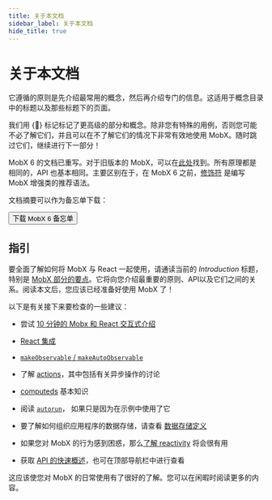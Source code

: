 ```yaml
---
title: 关于本文档
sidebar_label: 关于本文档
hide_title: true
---
```


<script async type="text/javascript" src="//cdn.carbonads.com/carbon.js?serve=CEBD4KQ7&placement=mobxjsorg" id="_carbonads_js"></script>

# 关于本文档

它遵循的原则是先介绍最常用的概念，然后再介绍专门的信息。这适用于概念目录中的标题以及那些标题下的页面。

我们用 {🚀} 标记标记了更高级的部分和概念。除非您有特殊的用例，否则您可能不必了解它们，并且可以在不了解它们的情况下非常有效地使用 MobX。随时跳过它们，继续进行下一部分！

MobX 6 的文档已重写。对于旧版本的 MobX，可以在[此处](https://github.com/mobxjs/mobx/tree/mobx4and5/docs)找到。所有原理都是相同的，API 也基本相同。主要区别在于，在 MobX 6 之前，[修饰符](https://github.com/mobxjs/mobx/blob/mobx4and5/docs/best/decorators.md) 是编写 MobX 增强类的推荐语法。


文档摘要可以作为备忘单下载：

<div class="cheat"><a href="https://gum.co/fSocU"><button title="下载 MobX 6 备忘单和赞助这个项目">下载 MobX 6 备忘单</button></a></div>

## 指引

要全面了解如何将 MobX 与 React 一起使用，请通读当前的 _Introduction_ 标题，特别是 [MobX 部分的要点](the-gist-of-mobx.md)。它将向您介绍最重要的原则、API以及它们之间的关系。阅读本文后，您应该已经准备好使用 MobX 了！

以下是有关接下来要检查的一些建议：

-   尝试 [10 分钟的 Mobx 和 React 交互式介绍](https://mobx.js.org/getting-started)

-   [React 集成](react-integration.md)

-   [`makeObservable` / `makeAutoObservable`](observable-state.md)

-   了解 [actions](actions.md)，其中包括有关异步操作的讨论

-   [computeds](computeds.md) 基本知识

-   阅读 [`autorun`](reactions.md#autorun)， 如果只是因为在示例中使用了它

-   要了解如何组织应用程序的数据存储，请查看 [数据存储定义](defining-data-stores.md)

-   如果您对 MobX 的行为感到困惑，那么[了解 reactivity](understanding-reactivity.md) 将会很有用

-   获取 [API 的快速概述](api.md)，也可在顶部导航栏中进行查看

这应该使您对 MobX 的日常使用有了很好的了解。您可以在闲暇时阅读更多的内容。
